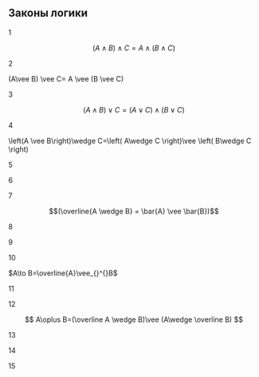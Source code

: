 ## Законы логики


1 

$$(A \wedge B)\wedge C=A\wedge(B\wedge C)$$



2 

(A\vee B) \vee C= A \vee (B \vee C)



3

$$(A\wedge B)\vee C= (A\vee C)\wedge (B\vee C)$$



4 

\left(A \vee  B\right)\wedge C=\left( A\wedge C \right)\vee \left( B\wedge C \right)



5



6



7


$$(\overline{A \wedge B} = \bar{A} \vee \bar{B})$$

8


9



10 

$A\to B=\overline{A}\vee_{}^{}B$


11



12  

$$ A\oplus B=(\overline A	\wedge B)\vee (A\wedge \overline B) $$



13



14



15


